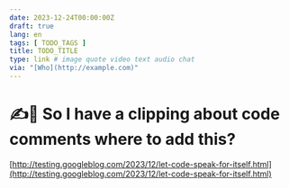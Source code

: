 ```yaml
---
date: 2023-12-24T00:00:00Z
draft: true
lang: en
tags: [ TODO_TAGS ]
title: TODO_TITLE
type: link # image quote video text audio chat
via: "[Who](http://example.com)"
---
```



# ✍️📎 So I have a clipping about code comments where to add this?
[http://testing.googleblog.com/2023/12/let-code-speak-for-itself.html](http://testing.googleblog.com/2023/12/let-code-speak-for-itself.html)


